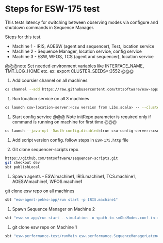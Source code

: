 # Steps for ESW-175 test
This tests latency for switching between observing modes via configure and shutdown commands in Sequence Manager.

Steps for this test.

* Machine 1 - IRIS, AOESW (agent and sequencer), Test, location service
* Machine 2 - Sequence Manager, location service, config service
* Machine 3 - ESW, WFOS, TCS (agent and sequencer), location service

@@@note Set needed environment variables like INTERFACE_NAME, TMT_LOG_HOME etc. ex:
export CLUSTER_SEEDS=<ip>:3552 @@@

1. Add coursier channel on all machines
```bash
cs channel --add https://raw.githubusercontent.com/tmtsoftware/osw-apps/branch-6.0.x/apps.prod.json
```

1. Run location service on all 3 machines

```bash
cs launch csw-location-server:<csw version from Libs.scala> -- --clusterPort=3552
```

1. Start config service
@@@ Note
initRepo parameter is required only if command is running on machine for first time
@@@

```bash
cs launch --java-opt -Dauth-config.disabled=true csw-config-server:<csw version from Libs.scala> -- --initRepo
```

1. Add script version config. follow steps in `ESW-175.http` file

1. Git clone sequencer-scripts repo.
```bash
https://github.com/tmtsoftware/sequencer-scripts.git
git checkout dev
sbt publishLocal
```

1. Spawn agents - ESW.machine1, IRIS.machine1, TCS.machine1, AOESW.machine1, WFOS.machine1

git clone esw repo on all machines

```bash
sbt "esw-agent-pekko-app/run start -p IRIS.machine1"
```

1. Spawn Sequence Manager on Machine 2

```bash
sbt "esw-sm-app/run start --simulation -o <path-to-smObsModes.conf-in-resource-folder>"
```

1. git clone esw repo on Machine 1

```bash
sbt "esw-performance-test/runMain esw.performance.SequenceManagerLatencyTest"
```
